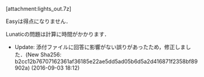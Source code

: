 [attachment:lights_out.7z]

Easyは得点になりません．

Lunaticの問題は計算に時間がかかります．

 * Update: 添付ファイルに回答に影響がない誤りがあったため，修正しました．(New Sha256: b2cc12b76707162361af36185e22ae5dd5ad05b6d5a2d416871f2358bf89902a) (2016-09-03 18:12)